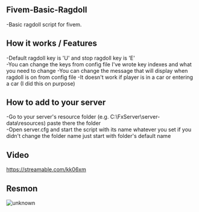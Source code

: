 ## Fivem-Basic-Ragdoll
-Basic ragdoll script for fivem.

## How it works / Features
-Default ragdoll key is 'U' and stop ragdoll key is 'E'  
-You can change the keys from config file I've wrote key indexes and what you need to change
-You can change the message that will display when ragdoll is on from config file
-It doesn't work if player is in a car or entering a car (I did this on purpose)  

## How to add to your server
-Go to your server's resource folder (e.g. C:\FxServer\server-data\resources) paste there the folder  
-Open server.cfg and start the script with its name whatever you set if you didn't change the folder name just start with folder's default name  

## Video
https://streamable.com/kk06xm


## Resmon  
![unknown](https://user-images.githubusercontent.com/79521748/158225382-450ba8f5-8024-4cf2-9959-8b755ebd0cc9.png)
